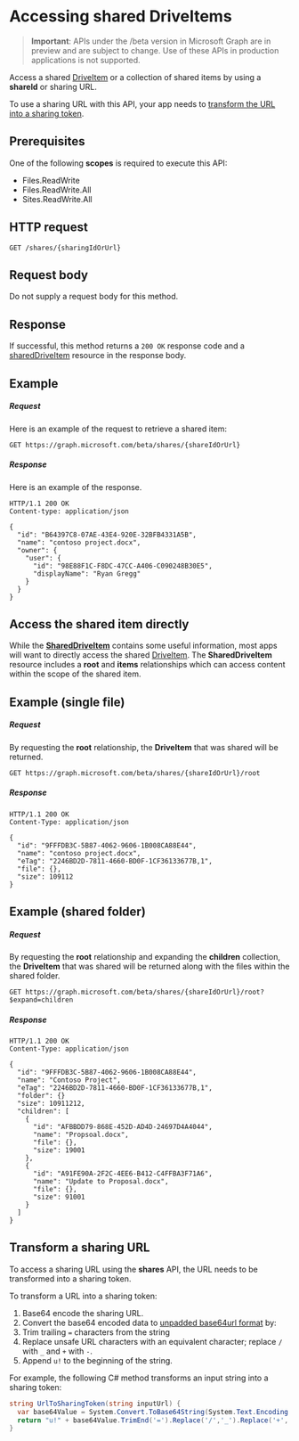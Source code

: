 # Accessing shared DriveItems

> **Important**: APIs under the /beta version in Microsoft Graph are in preview and are subject to change. Use of these APIs in production applications is not supported.

Access a shared [DriveItem](../resources/driveitem.md) or a collection of shared items by using a **shareId** or sharing URL.

To use a sharing URL with this API, your app needs to [transform the URL into a sharing token](#transform-a-sharing-url).

## Prerequisites

One of the following **scopes** is required to execute this API:

* Files.ReadWrite
* Files.ReadWrite.All
* Sites.ReadWrite.All

## HTTP request

<!-- { "blockType": "ignored" } -->
```http
GET /shares/{sharingIdOrUrl}
```

## Request body
Do not supply a request body for this method.

## Response
If successful, this method returns a `200 OK` response code and a [sharedDriveItem](../resources/shareddriveitem.md) resource in the response body.

## Example

##### Request

Here is an example of the request to retrieve a shared item:

<!-- {
  "blockType": "request",
  "name": "get_shares_by_url"
}-->
```http
GET https://graph.microsoft.com/beta/shares/{shareIdOrUrl}
```
##### Response

Here is an example of the response.
<!-- {
  "blockType": "response",
  "truncated": true,
  "@odata.type": "microsoft.graph.sharedDriveItem"
} -->
```http
HTTP/1.1 200 OK
Content-type: application/json

{
  "id": "B64397C8-07AE-43E4-920E-32BFB4331A5B",
  "name": "contoso project.docx",
  "owner": {
    "user": {
      "id": "98E88F1C-F8DC-47CC-A406-C090248B30E5",
      "displayName": "Ryan Gregg"
    }
  }
}
```

## Access the shared item directly

While the [**SharedDriveItem**](../resources/shareddriveitem.md) contains some useful information, most apps will want to directly access the shared [DriveItem](../resources/driveitem.md).
The **SharedDriveItem** resource includes a **root** and **items** relationships which can access content within the scope of the shared item.

## Example (single file)

##### Request

By requesting the **root** relationship, the **DriveItem** that was shared will be returned.

```http
GET https://graph.microsoft.com/beta/shares/{shareIdOrUrl}/root
```

##### Response

```http
HTTP/1.1 200 OK
Content-Type: application/json

{
  "id": "9FFFDB3C-5B87-4062-9606-1B008CA88E44",
  "name": "contoso project.docx",
  "eTag": "2246BD2D-7811-4660-BD0F-1CF36133677B,1",
  "file": {},
  "size": 109112
}
```

## Example (shared folder)

##### Request

By requesting the **root** relationship and expanding the **children** collection, the **DriveItem** that was shared will be returned along with the files within the shared folder.

```http
GET https://graph.microsoft.com/beta/shares/{shareIdOrUrl}/root?$expand=children
```

##### Response

```http
HTTP/1.1 200 OK
Content-Type: application/json

{
  "id": "9FFFDB3C-5B87-4062-9606-1B008CA88E44",
  "name": "Contoso Project",
  "eTag": "2246BD2D-7811-4660-BD0F-1CF36133677B,1",
  "folder": {}
  "size": 10911212,
  "children": [
    {
      "id": "AFBBDD79-868E-452D-AD4D-24697D4A4044",
      "name": "Propsoal.docx",
      "file": {},
      "size": 19001
    },
    {
      "id": "A91FE90A-2F2C-4EE6-B412-C4FFBA3F71A6",
      "name": "Update to Proposal.docx",
      "file": {},
      "size": 91001
    }
  ]
}
```

## Transform a sharing URL

To access a sharing URL using the **shares** API, the URL needs to be transformed into a sharing token.

To transform a URL into a sharing token:

1. Base64 encode the sharing URL.
2. Convert the base64 encoded data to [unpadded base64url format](https://en.wikipedia.org/wiki/Base64) by:
  1. Trim trailing `=` characters from the string
  2. Replace unsafe URL characters with an equivalent character; replace `/` with `_` and `+` with `-`.
3. Append `u!` to the beginning of the string.

For example, the following C# method transforms an input string into a sharing token:

```csharp
string UrlToSharingToken(string inputUrl) {
  var base64Value = System.Convert.ToBase64String(System.Text.Encoding.UTF8.GetBytes(inputUrl));
  return "u!" + base64Value.TrimEnd('=').Replace('/','_').Replace('+','-');
}
```

<!-- uuid: 8fcb5dbc-d5aa-4681-8e31-b001d5168d79
2015-10-25 14:57:30 UTC -->
<!-- {
  "type": "#page.annotation",
  "description": "Update permission",
  "keywords": "",
  "section": "documentation",
  "tocPath": "OneDrive/Item/Update permission"
}-->
